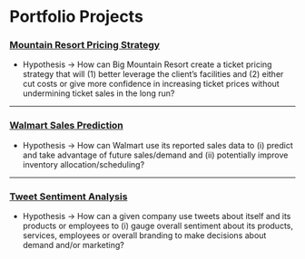 # Portfolio Projects

### [Mountain Resort Pricing Strategy](https://github.com/Daolaiya/mountain-resort-pricing-strategy)
- Hypothesis → How can Big Mountain Resort create a ticket pricing strategy that will (1) better leverage the client’s facilities
and (2) either cut costs or give more confidence in increasing ticket prices without undermining ticket sales in the long run?

<hr>

### [Walmart Sales Prediction](https://github.com/Daolaiya/walmart-sales-pediction)
- Hypothesis → How can Walmart use its reported sales data to (i) predict and take advantage of future
sales/demand and (ii) potentially improve inventory allocation/scheduling?

<hr>

### [Tweet Sentiment Analysis](https://github.com/Daolaiya/tweet-sentiment-analysis)
- Hypothesis → How can a given company use tweets about itself and its products or employees to (i) gauge
overall sentiment about its products, services, employees or overall branding to make decisions about demand
and/or marketing?
